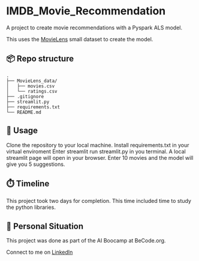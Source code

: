 # IMDB_Movie_Recommendation

A project to create movie recommendations with a Pyspark ALS model.

This uses the [MovieLens](https://grouplens.org/datasets/movielens/) small dataset to create the model.

## 📦 Repo structure
```
.
├── MovieLens_data/
│   ├── movies.csv
│   └── ratings.csv
├── .gitignore
├── streamlit.py
├── requirements.txt
└── README.md
```

## 🤖 Usage
Clone the repository to your local machine.
Install requirements.txt in your virtual enviroment
Enter streamlit run streamlit.py in you terminal.
A local streamlit page will open in your browser.
Enter 10 movies and the model will give you 5 suggestions.

## ⏱️ Timeline
This project took two days for completion. This time included time to study the python libraries.

## 👱 Personal Situation
This project was done as part of the AI Boocamp at BeCode.org.

Connect to me on [LinkedIn](https://www.linkedin.com/in/nicolaas-de-clercq-1b369a240/)



